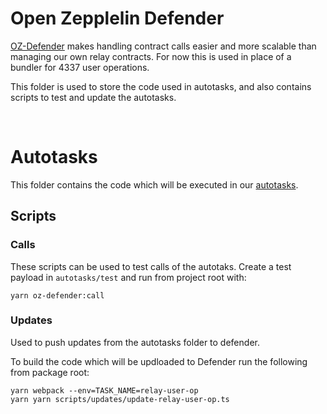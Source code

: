 # Open Zepplelin Defender

[OZ-Defender](https://docs.openzeppelin.com/defender/) makes handling contract calls easier and more scalable than managing our own relay contracts. For now this is used in place of a bundler for 4337 user operations.

This folder is used to store the code used in autotasks, and also contains scripts to test and update the autotasks.

<br/>

# Autotasks

This folder contains the code which will be executed in our [autotasks](https://docs.openzeppelin.com/defender/autotasks).

## Scripts

### Calls

These scripts can be used to test calls of the autotaks. Create a test payload in `autotasks/test` and run from project root with:

```
yarn oz-defender:call
```

### Updates

Used to push updates from the autotasks folder to defender.

To build the code which will be updloaded to Defender run the following from package root:

```
yarn webpack --env=TASK_NAME=relay-user-op
yarn yarn scripts/updates/update-relay-user-op.ts
```
